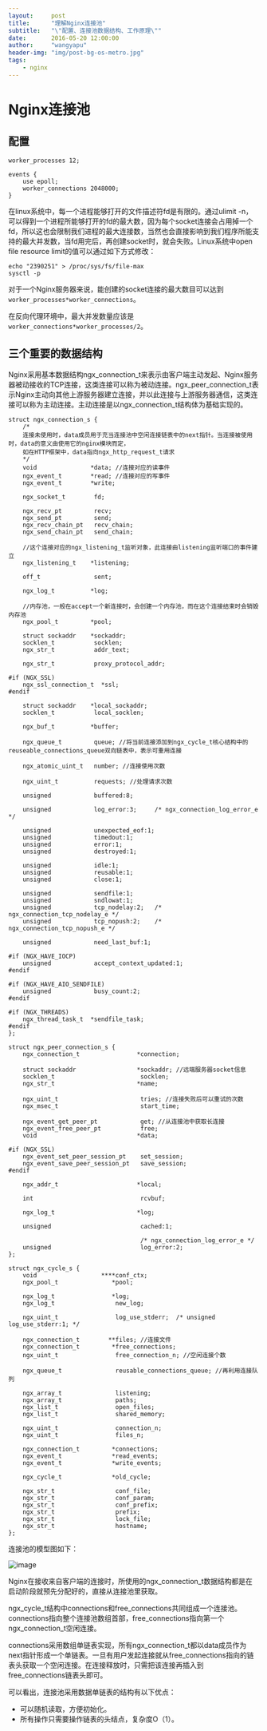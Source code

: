```yaml
---
layout:     post
title:      "理解Nginx连接池"
subtitle:   "\"配置、连接池数据结构、工作原理\""
date:       2016-05-20 12:00:00
author:     "wangyapu"
header-img: "img/post-bg-os-metro.jpg"
tags:
    - nginx
---
```


# Nginx连接池

## 配置

    worker_processes 12;  

    events {  
        use epoll;  
        worker_connections 2048000;  
    }  

在linux系统中，每一个进程能够打开的文件描述符fd是有限的。通过ulimit -n，可以得到一个进程所能够打开的fd的最大数，因为每个socket连接会占用掉一个fd，所以这也会限制我们进程的最大连接数，当然也会直接影响到我们程序所能支持的最大并发数，当fd用完后，再创建socket时，就会失败。Linux系统中open file resource limit的值可以通过如下方式修改：

    echo "2390251" > /proc/sys/fs/file-max
    sysctl -p
    
对于一个Nginx服务器来说，能创建的socket连接的最大数目可以达到``worker_processes*worker_connections``。

在反向代理环境中，最大并发数量应该是``worker_connections*worker_processes/2``。

## 三个重要的数据结构

Nginx采用基本数据结构ngx_connection_t来表示由客户端主动发起、Nginx服务器被动接收的TCP连接，这类连接可以称为被动连接。ngx_peer_connection_t表示Nginx主动向其他上游服务器建立连接，并以此连接与上游服务器通信，这类连接可以称为主动连接。主动连接是以ngx_connection_t结构体为基础实现的。 

    struct ngx_connection_s {
        /*
        连接未使用时，data成员用于充当连接池中空闲连接链表中的next指针。当连接被使用时，data的意义由使用它的nginx模块而定，
        如在HTTP框架中，data指向ngx_http_request_t请求
        */
        void               *data; //连接对应的读事件
        ngx_event_t        *read; //连接对应的写事件
        ngx_event_t        *write;
    
        ngx_socket_t        fd;
    
        ngx_recv_pt         recv;
        ngx_send_pt         send;
        ngx_recv_chain_pt   recv_chain;
        ngx_send_chain_pt   send_chain;
    
        //这个连接对应的ngx_listening_t监听对象，此连接由listening监听端口的事件建立
        ngx_listening_t    *listening;
    
        off_t               sent;
    
        ngx_log_t          *log;
    
        //内存池，一般在accept一个新连接时，会创建一个内存池，而在这个连接结束时会销毁内存池
        ngx_pool_t         *pool;
    
        struct sockaddr    *sockaddr;
        socklen_t           socklen;
        ngx_str_t           addr_text;
    
        ngx_str_t           proxy_protocol_addr;
    
    #if (NGX_SSL)
        ngx_ssl_connection_t  *ssl;
    #endif
    
        struct sockaddr    *local_sockaddr;
        socklen_t           local_socklen;
    
        ngx_buf_t          *buffer;
    
        ngx_queue_t         queue; //将当前连接添加到ngx_cycle_t核心结构中的reuseable_connections_queue双向链表中，表示可重用连接
    
        ngx_atomic_uint_t   number; //连接使用次数
    
        ngx_uint_t          requests; //处理请求次数
    
        unsigned            buffered:8;
    
        unsigned            log_error:3;     /* ngx_connection_log_error_e */
    
        unsigned            unexpected_eof:1;
        unsigned            timedout:1;
        unsigned            error:1;
        unsigned            destroyed:1;
    
        unsigned            idle:1;
        unsigned            reusable:1;
        unsigned            close:1;
    
        unsigned            sendfile:1;
        unsigned            sndlowat:1;
        unsigned            tcp_nodelay:2;   /* ngx_connection_tcp_nodelay_e */
        unsigned            tcp_nopush:2;    /* ngx_connection_tcp_nopush_e */
    
        unsigned            need_last_buf:1;
    
    #if (NGX_HAVE_IOCP)
        unsigned            accept_context_updated:1;
    #endif
    
    #if (NGX_HAVE_AIO_SENDFILE)
        unsigned            busy_count:2;
    #endif
    
    #if (NGX_THREADS)
        ngx_thread_task_t  *sendfile_task;
    #endif
    };

    struct ngx_peer_connection_s {
        ngx_connection_t                *connection;
    
        struct sockaddr                 *sockaddr; //远端服务器socket信息
        socklen_t                        socklen;
        ngx_str_t                       *name;
    
        ngx_uint_t                       tries; //连接失败后可以重试的次数
        ngx_msec_t                       start_time;
    
        ngx_event_get_peer_pt            get; //从连接池中获取长连接
        ngx_event_free_peer_pt           free;
        void                            *data;
    
    #if (NGX_SSL)
        ngx_event_set_peer_session_pt    set_session;
        ngx_event_save_peer_session_pt   save_session;
    #endif
    
        ngx_addr_t                      *local;
    
        int                              rcvbuf;
    
        ngx_log_t                       *log;
    
        unsigned                         cached:1;
    
                                         /* ngx_connection_log_error_e */
        unsigned                         log_error:2;
    };
    
    struct ngx_cycle_s {
        void                  ****conf_ctx;
        ngx_pool_t               *pool;
    
        ngx_log_t                *log;
        ngx_log_t                 new_log;
    
        ngx_uint_t                log_use_stderr;  /* unsigned  log_use_stderr:1; */
    
        ngx_connection_t        **files; //连接文件
        ngx_connection_t         *free_connections;
        ngx_uint_t                free_connection_n; //空闲连接个数
    
        ngx_queue_t               reusable_connections_queue; //再利用连接队列
    
        ngx_array_t               listening;
        ngx_array_t               paths;
        ngx_list_t                open_files;
        ngx_list_t                shared_memory;
    
        ngx_uint_t                connection_n;
        ngx_uint_t                files_n;
    
        ngx_connection_t         *connections;
        ngx_event_t              *read_events;
        ngx_event_t              *write_events;
    
        ngx_cycle_t              *old_cycle;
    
        ngx_str_t                 conf_file;
        ngx_str_t                 conf_param;
        ngx_str_t                 conf_prefix;
        ngx_str_t                 prefix;
        ngx_str_t                 lock_file;
        ngx_str_t                 hostname;
    };

连接池的模型图如下：

![image](http://wangyapu0714.github.io/img/nginx/nginx_connections.png)


Nginx在接收来自客户端的连接时，所使用的ngx_connection_t数据结构都是在启动阶段就预先分配好的，直接从连接池里获取。

ngx_cycle_t结构中connections和free_connections共同组成一个连接池。connections指向整个连接池数组首部，free_connections指向第一个ngx_connection_t空闲连接。

connections采用数组单链表实现，所有ngx_connection_t都以data成员作为next指针形成一个单链表。一旦有用户发起连接就从free_connections指向的链表头获取一个空闲连接。在连接释放时，只需把该连接再插入到free_connections链表头即可。

可以看出，连接池采用数据单链表的结构有以下优点：

- 可以随机读取，方便初始化。
- 所有操作只需要操作链表的头结点，复杂度O（1）。









